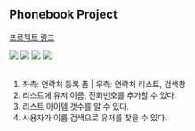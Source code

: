 Phonebook Project
-
<a href="https://ingkejin-phonebook.netlify.app/">프로젝트 링크</a>

<div>
  <img src="https://img.shields.io/badge/HTML5-E34F26?style=Static&logo=HTML5&logoColor=white&logoWidth=10&logoheight=20">
  <img src="https://img.shields.io/badge/CSS3-1572B6?style=Static&logo=CSS3&logoColor=white">
  <img src="https://img.shields.io/badge/JavaScript-F7DF1E?style=Static&logo=JavaScript&logoColor=black">
  <img src="https://img.shields.io/badge/React-61DAFB?style=Static&logo=React&logoColor=3776AB">
</div>

<br>

1. 좌측: 연락처 등록 폼 | 우측: 연락처 리스트, 검색창
2. 리스트에 유저 이름, 전화번호를 추가할 수 있다.
3. 리스트 아이템 갯수를 알 수 있다.
4. 사용자가 이름 검색으로 유저를 찾을 수 있다.
